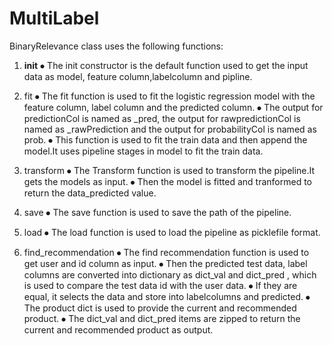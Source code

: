 # MultiLabel

BinaryRelevance class uses the following functions:

1.  __init__
⦁	The init constructor is the default function  used to get the input data as model, feature column,labelcolumn and pipline.

2.  fit
⦁	The fit function is used to fit the logistic regression model with the feature column, label column and the predicted column.
⦁	The output for predictionCol is named as _pred, the output for rawpredictionCol is named as _rawPrediction and the output for probabilityCol is named as prob.
⦁	This function is used to fit the train data and then append the model.It uses pipeline stages in model  to fit the train data.

3.  transform
⦁	The Transform function is used to transform the pipeline.It gets the models as input.
⦁	Then the model is fitted and tranformed to return the data_predicted value.

4.  save
⦁	The save function is used to save the path of the pipeline.

5.  load
⦁	The load function is used to load the pipeline as picklefile format.

6.  find_recommendation
⦁	The find recommendation function is used to get user and id column as input.
⦁	Then the predicted test data, label columns are converted into dictionary as dict_val and dict_pred , which is used to compare the test data id with the user data.
⦁	If they are equal, it selects the data and store into labelcolumns and predicted.
⦁	The product dict is used to provide the current and recommended product.
⦁	The dict_val and dict_pred items are zipped to return the current and recommended product as output.
